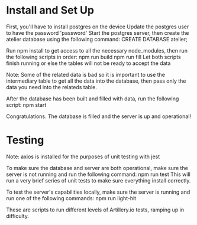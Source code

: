 # Install and Set Up

First, you'll have to install postgres on the device
Update the postgres user to have the password 'password'
Start the postgres server, then create the atelier database using the following command:
  CREATE DATABASE atelier;

Run npm install to get access to all the necessary node_modules, then run the following scripts in order:
  npm run build
  npm run fill
Let both scripts finish running or else the tables will not be ready to accept the data

Note: Some of the related data is bad so it is important to use the intermediary table to get all the data into the database, then pass only the data you need into the relateds table.

After the database has been built and filled with data, run the following script:
  npm start

Congratulations. The database is filled and the server is up and operational!

# Testing
Note: axios is installed for the purposes of unit testing with jest

To make sure the database and server are both operational, make sure the server is not running and run the following command:
  npm run test
This will run a very brief series of unit tests to make sure everything install correctly.

To test the server's capabilities locally, make sure the server is running and run one of the following commands:
  npm run light-hit

These are scripts to run different levels of Artillery.io tests, ramping up in difficulty.